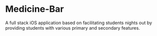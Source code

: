 # Medicine-Bar
A full stack iOS application based on facilitating students nights out by providing students with various primary and secondary features.
